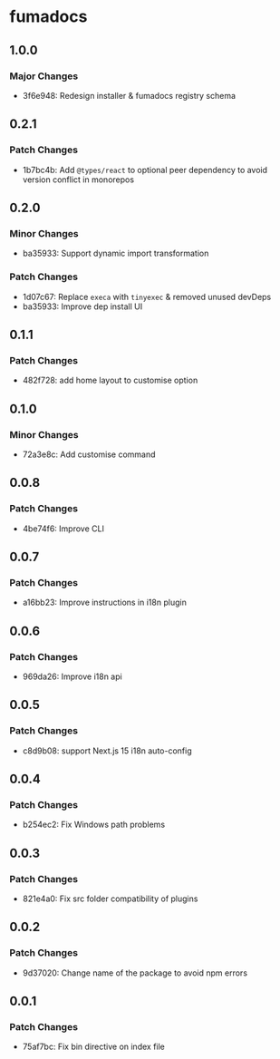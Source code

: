 # fumadocs

## 1.0.0

### Major Changes

- 3f6e948: Redesign installer & fumadocs registry schema

## 0.2.1

### Patch Changes

- 1b7bc4b: Add `@types/react` to optional peer dependency to avoid version conflict in monorepos

## 0.2.0

### Minor Changes

- ba35933: Support dynamic import transformation

### Patch Changes

- 1d07c67: Replace `execa` with `tinyexec` & removed unused devDeps
- ba35933: Improve dep install UI

## 0.1.1

### Patch Changes

- 482f728: add home layout to customise option

## 0.1.0

### Minor Changes

- 72a3e8c: Add customise command

## 0.0.8

### Patch Changes

- 4be74f6: Improve CLI

## 0.0.7

### Patch Changes

- a16bb23: Improve instructions in i18n plugin

## 0.0.6

### Patch Changes

- 969da26: Improve i18n api

## 0.0.5

### Patch Changes

- c8d9b08: support Next.js 15 i18n auto-config

## 0.0.4

### Patch Changes

- b254ec2: Fix Windows path problems

## 0.0.3

### Patch Changes

- 821e4a0: Fix src folder compatibility of plugins

## 0.0.2

### Patch Changes

- 9d37020: Change name of the package to avoid npm errors

## 0.0.1

### Patch Changes

- 75af7bc: Fix bin directive on index file
